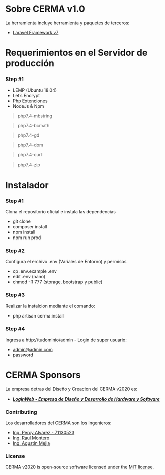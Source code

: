 
# Sobre CERMA v1.0

La herramienta incluye herramienta y paquetes de terceros:

- [Laravel Framework v7](https://laravel.com/)

# Requerimientos en el Servidor de producción
### Step #1
- LEMP (Ubuntu 18.04)
- Let’s Encrypt 
- Php Extenciones
- NodeJs & Npm

> php7.4-mbstring

> php7.4-bcmath

> php7.4-gd

> php7.4-dom

> php7.4-curl

> php7.4-zip

# Instalador 
### Step #1
Clona el repositorio oficial e instala las dependencias
- git clone
- composer install
- npm install
- npm run prod

### Step #2
Configura el erchivo .env (Variales de Entorno) y permisos
-   cp .env.example .env
-   edit .env (nano)   
-   chmod -R 777 (storage, bootstrap y public)

### Step #3
Realizar la instalcion mediante el comando:
- php artisan cerma:install

### Step #4
Ingresa a http://tudominio/admin - Login de super usuario:
-   admin@admin.com 
-   password

# CERMA Sponsors

La empresa detras del Diseño y Creacion del CERMA v2020 es:

- ***[LoginWeb - Empresa de Diseño y Desarrollo de Hardware y Software](https://loginweb.dev/)***

### Contributing

Los desarrolladores del CERMA son los Ingenieros:
- [Ing. Percy Alvarez - 71130523](#)
- [Ing. Raul Montero](#)
- [Ing. Agustin Mejia](#)


### License

CERMA v2020 is open-source software licensed under the [MIT license](https://opensource.org/licenses/MIT).
